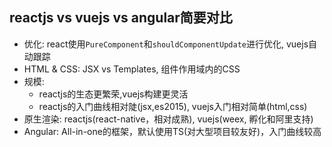 
## reactjs vs vuejs vs angular简要对比

* 优化: react使用`PureComponent`和`shouldComponentUpdate`进行优化, vuejs自动跟踪
* HTML & CSS: JSX vs Templates, 组件作用域内的CSS
* 规模: 
    - reactjs的生态更繁荣,vuejs构建更灵活
    - reactjs的入门曲线相对陡(jsx,es2015), vuejs入门相对简单(html,css)
* 原生渲染: reactjs(react-native，相对成熟), vuejs(weex, 孵化和阿里支持)
* Angular: All-in-one的框架，默认使用TS(对大型项目较友好)，入门曲线较高

